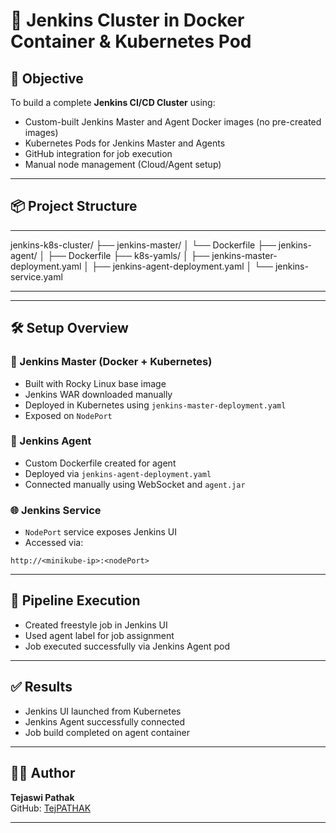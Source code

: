 # 🚀 Jenkins Cluster in Docker Container & Kubernetes Pod

## 📌 Objective
To build a complete **Jenkins CI/CD Cluster** using:
- Custom-built Jenkins Master and Agent Docker images (no pre-created images)
- Kubernetes Pods for Jenkins Master and Agents
- GitHub integration for job execution
- Manual node management (Cloud/Agent setup)

---

## 📦 Project Structure

---
jenkins-k8s-cluster/
├── jenkins-master/
│ └── Dockerfile
├── jenkins-agent/
│ ├── Dockerfile
├── k8s-yamls/
│ ├── jenkins-master-deployment.yaml
│ ├── jenkins-agent-deployment.yaml
│ └── jenkins-service.yaml

---
---

## 🛠️ Setup Overview

### 🔧 Jenkins Master (Docker + Kubernetes)
- Built with Rocky Linux base image
- Jenkins WAR downloaded manually
- Deployed in Kubernetes using `jenkins-master-deployment.yaml`
- Exposed on `NodePort`

### 🤖 Jenkins Agent
- Custom Dockerfile created for agent
- Deployed via `jenkins-agent-deployment.yaml`
- Connected manually using WebSocket and `agent.jar`

### 🌐 Jenkins Service
- `NodePort` service exposes Jenkins UI
- Accessed via:  
```
http://<minikube-ip>:<nodePort>
```

---

## 🚦 Pipeline Execution
- Created freestyle job in Jenkins UI
- Used agent label for job assignment
- Job executed successfully via Jenkins Agent pod

---

## ✅ Results
- Jenkins UI launched from Kubernetes
- Jenkins Agent successfully connected
- Job build completed on agent container

---

## 👨‍💻 Author
**Tejaswi Pathak**  
GitHub: [TejPATHAK](https://github.com/TejPATHAK)

---

